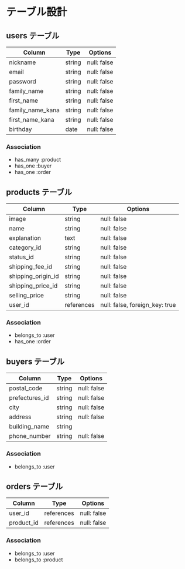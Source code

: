 # テーブル設計

## users テーブル

| Column           | Type   | Options     |
| ---------------- | ------ | ----------- |
| nickname         | string | null: false |
| email            | string | null: false |
| password         | string | null: false |
| family_name      | string | null: false |
| first_name       | string | null: false |
| family_name_kana | string | null: false |
| first_name_kana  | string | null: false |
| birthday         | date   | null: false |

### Association

- has_many :product
- has_one :buyer
- has_one :order

## products テーブル

| Column              | Type       | Options                        |
| ------------------- | ---------- | ------------------------------ |
| image               | string     | null: false                    |
| name                | string     | null: false                    |
| explanation         | text       | null: false                    |
| category_id         | string     | null: false                    |
| status_id           | string     | null: false                    |
| shipping_fee_id     | string     | null: false                    |
| shipping_origin_id  | string     | null: false                    |
| shipping_price_id   | string     | null: false                    |
| selling_price       | string     | null: false                    |
| user_id             | references | null: false, foreign_key: true |

### Association

- belongs_to :user
- has_one :order

## buyers テーブル

| Column         | Type    | Options     |
| -------------- | ------- | ----------- |
| postal_code    | string  | null: false |
| prefectures_id | string  | null: false |
| city           | string  | null: false |
| address        | string  | null: false |
| building_name  | string  |             |
| phone_number   | string  | null: false |

### Association

- belongs_to :user

## orders テーブル

| Column      | Type       | Options     |
| ---------   | ---------- | ----------- |
| user_id     | references | null: false |
| product_id  | references | null: false |

### Association

- belongs_to :user
- belongs_to :product
